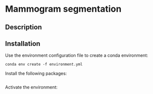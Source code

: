 # Mammogram segmentation 
## Description 

## Installation
Use the environment configuration file to create a conda environment:

```shell
conda env create -f environment.yml
```
Install the following packages:
```shell
```

Activate the environment:

